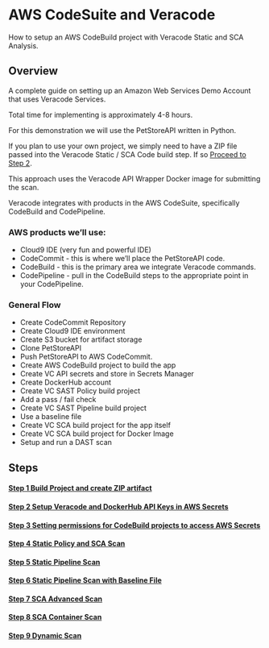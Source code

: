 # AWS CodeSuite and Veracode

How to setup an AWS CodeBuild project with Veracode Static and SCA Analysis.

## Overview
A complete guide on setting up an Amazon Web Services Demo Account that uses Veracode Services.

Total time for implementing is approximately 4-8 hours. 

For this demonstration we will use the PetStoreAPI written in Python.

If you plan to use your own project, we simply need to have a ZIP file passed into the Veracode Static / SCA Code build step.  If so [Proceed to Step  2](/2-SecretsSetup).

This approach uses the Veracode API Wrapper Docker image for submitting the scan.  

Veracode integrates with products in the AWS CodeSuite, specifically CodeBuild and CodePipeline.

### AWS products we’ll use:

* Cloud9 IDE (very fun and powerful IDE)
* CodeCommit - this is where we’ll place the PetStoreAPI code.
* CodeBuild - this is the primary area we integrate Veracode commands. 
* CodePipeline - pull in the CodeBuild steps to the appropriate point in your CodePipeline.

### General Flow
* Create CodeCommit Repository 
* Create Cloud9 IDE environment
* Create S3 bucket for artifact storage
* Clone PetStoreAPI 
* Push PetStoreAPI to AWS CodeCommit.
* Create AWS CodeBuild project to build the app
* Create VC API secrets and store in Secrets Manager
* Create DockerHub account
* Create VC SAST Policy build project 
* Add a pass / fail check
* Create VC SAST Pipeline build project 
* Use a baseline file
* Create VC SCA  build project for the app itself
* Create VC SCA  build project for Docker Image
* Setup and run a DAST scan

## Steps

#### [Step 1 Build Project and create ZIP artifact](/1-InitialSetup)
#### [Step 2 Setup Veracode and DockerHub API Keys in AWS Secrets](/2-SecretsSetup)
#### [Step 3 Setting permissions for CodeBuild projects to access AWS Secrets](/3-SecretsPermissions)
#### [Step 4 Static Policy and SCA Scan](/4-Static-SCA-Policy-Scan)
#### [Step 5 Static Pipeline Scan](/5-Static-Pipeline-Scan)
#### [Step 6 Static Pipeline Scan with Baseline File](/6-Static-Pipeline-Scan-Baseline)
#### [Step 7 SCA Advanced Scan](/7-SCA-Advanced-Scan)
#### [Step 8 SCA Container Scan](/8-SCA-Container-Scan)
#### [Step 9 Dynamic Scan](/9-DAST-Scan)
